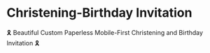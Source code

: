 # Christening-Birthday Invitation
🎗️ Beautiful Custom Paperless Mobile-First Christening and Birthday Invitation 🎗️